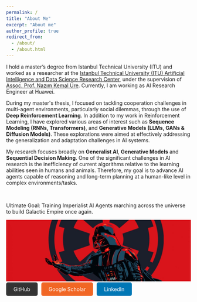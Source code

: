 ```yaml
---
permalink: /
title: "About Me"
excerpt: "About me"
author_profile: true
redirect_from: 
  - /about/
  - /about.html
---
```


I hold a master’s degree from Istanbul Technical University (ITU) and worked as a researcher at the [Istanbul Technical University (ITU) Artificial Intelligence and Data Science Research Center](https://ai.itu.edu.tr/), under the supervision of [Assoc. Prof. Nazım Kemal Üre](http://kemalure.com). Currently, I am working as AI Research Engineer at Huawei. 

During my master's thesis, I focused on tackling cooperation challenges in multi-agent environments, particularly social dilemmas, through the use of **Deep Reinforcement Learning**. In addition to my work in Reinforcement Learning, I have explored various areas of interest such as **Sequence Modeling (RNNs, Transformers)**, and **Generative Models (LLMs, GANs & Diffusion Models)**. These explorations were aimed at effectively addressing the generalization and adaptation challenges in AI systems.

My research focuses broadly on **Generalist AI**, **Generative Models** and **Sequential Decision Making**. One of the significant challenges in AI research is the inefficiency of current algorithms relative to the learning abilities seen in humans and animals. Therefore, my goal is to advance AI agents capable of reasoning and long-term planning at a human-like level in complex environments/tasks.

<br>

Ultimate Goal:
Training Imperialist AI Agents marching across the universe to build Galactic Empire once again.

<img src="/images/1500x500.jpg" style="max-width:100%; height:auto;">


<div style="display: flex; gap: 10px;">
  <a href="https://github.com/AbdullahVanlioglu/" class="btn btn-primary" style="text-decoration: none; padding: 10px 20px; background-color: #333; color: #fff; border-radius: 5px;">GitHub</a>
  <a href="https://scholar.google.com/citations?user=KkoiLS4AAAAJ&hl=en&oi=ao" class="btn btn-secondary" style="text-decoration: none; padding: 10px 20px; background-color: #f16624; color: #fff; border-radius: 5px;">Google Scholar</a>
  <a href="https://www.linkedin.com/in/abdvan/" class="btn btn-linkedin" style="text-decoration: none; padding: 10px 20px; background-color: #0077b5; color: #fff; border-radius: 5px;">LinkedIn</a>
</div>